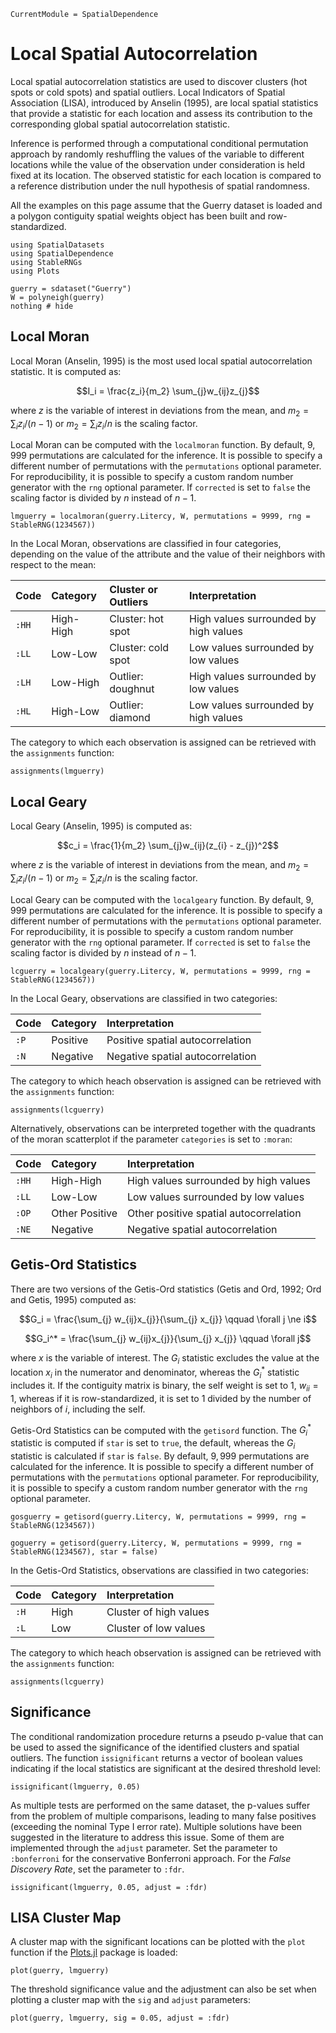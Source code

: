 ```@meta
CurrentModule = SpatialDependence
```

# Local Spatial Autocorrelation

Local spatial autocorrelation statistics are used to discover clusters (hot spots or cold spots) and spatial outliers. Local Indicators of Spatial Association (LISA), introduced by Anselin (1995), are local spatial statistics that provide a statistic for each location and assess its contribution to the corresponding global spatial autocorrelation statistic.

Inference is performed through a computational conditional permutation approach by randomly reshuffling the values of the variable to different locations while the value of the observation under consideration is held fixed at its location. The observed statistic for each location is compared to a reference distribution under the null hypothesis of spatial randomness.

All the examples on this page assume that the Guerry dataset is loaded and a polygon contiguity spatial weights object has been built and row-standardized.
```@example lscor
using SpatialDatasets
using SpatialDependence
using StableRNGs
using Plots

guerry = sdataset("Guerry")
W = polyneigh(guerry) 
nothing # hide
```

## Local Moran

Local Moran (Anselin, 1995) is the most used local spatial autocorrelation statistic. It is computed as:
```math
I_i = \frac{z_i}{m_2} \sum_{j}w_{ij}z_{j}
```
where $z$ is the variable of interest in deviations from the mean, and $m_2 = \sum_{i}z_i / (n - 1)$ or  $m_2 = \sum_{i}z_i / n$ is the scaling factor.

Local Moran can be computed with the `localmoran` function. By default, $9,999$ permutations are calculated for the inference. It is possible to specify a different number of permutations with the `permutations` optional parameter. For reproducibility, it is possible to specify a custom random number generator with the `rng` optional parameter. If `corrected` is set to `false` the scaling factor is divided by $n$ instead of $n - 1$.
```@example lscor
lmguerry = localmoran(guerry.Litercy, W, permutations = 9999, rng = StableRNG(1234567))
```

In the Local Moran, observations are classified in four categories, depending on the value of the attribute and the value of their neighbors with respect to the mean:

| Code   | Category    | Cluster or Outliers | Interpretation                         |
|:-------|:------------|:--------------------|:---------------------------------------|
| `:HH`  | High-High   | Cluster: hot spot   | High values surrounded by high values  |
| `:LL`  | Low-Low     | Cluster: cold spot  | Low values surrounded by low values    |
| `:LH`  | Low-High    | Outlier: doughnut   | High values surrounded by low values   |
| `:HL`  | High-Low    | Outlier: diamond    | Low values surrounded by high values   |

The category to which each observation is assigned can be retrieved with the `assignments` function:
```@example lscor
assignments(lmguerry)
```

## Local Geary

Local Geary (Anselin, 1995) is computed as:
```math
c_i = \frac{1}{m_2} \sum_{j}w_{ij}(z_{i} - z_{j})^2
```
where $z$ is the variable of interest in deviations from the mean, and $m_2 = \sum_{i}z_i / (n - 1)$ or  $m_2 = \sum_{i}z_i / n$ is the scaling factor.

Local Geary can be computed with the `localgeary` function. By default, $9,999$ permutations are calculated for the inference. It is possible to specify a different number of permutations with the `permutations` optional parameter. For reproducibility, it is possible to specify a custom random number generator with the `rng` optional parameter. If `corrected` is set to `false` the scaling factor is divided by $n$ instead of $n - 1$.
```@example lscor
lcguerry = localgeary(guerry.Litercy, W, permutations = 9999, rng = StableRNG(1234567))
```

In the Local Geary, observations are classified in two categories:

| Code   | Category    | Interpretation                         |
|:-------|:------------|:---------------------------------------|
| `:P`   | Positive    | Positive spatial autocorrelation       |
| `:N`   | Negative    | Negative spatial autocorrelation       |

The category to which heach observation is assigned can be retrieved with the `assignments` function:
```@example lscor
assignments(lcguerry)
```

Alternatively, observations can be interpreted together with the quadrants of the moran scatterplot if the parameter `categories` is set to `:moran`:

| Code   | Category       | Interpretation                         |
|:-------|:---------------|:---------------------------------------|
| `:HH`  | High-High      | High values surrounded by high values  |
| `:LL`  | Low-Low        | Low values surrounded by low values    |
| `:OP`  | Other Positive | Other positive spatial autocorrelation |
| `:NE`  | Negative       | Negative spatial autocorrelation       |

## Getis-Ord Statistics

There are two versions of the Getis-Ord statistics (Getis and Ord, 1992; Ord and Getis, 1995) computed as:
```math
G_i = \frac{\sum_{j} w_{ij}x_{j}}{\sum_{j} x_{j}} \qquad \forall j \ne i
```

```math
G_i^* = \frac{\sum_{j} w_{ij}x_{j}}{\sum_{j} x_{j}} \qquad \forall j
```
where $x$ is the variable of interest. The $G_i$ statistic excludes the value at the location $x_i$ in the numerator and denominator, whereas the $G_i^*$ statistic includes it. If the contiguity matrix is binary, the self weight is set to $1$, $w_{ii} = 1$, whereas if it is row-standardized, it is set to $1$ divided by the number of neighbors of $i$, including the self.

Getis-Ord Statistics can be computed with the `getisord` function. The $G_i^*$ statistic is computed if `star` is set to `true`, the default, whereas the $G_i$ statistic is calculated if `star` is `false`. By default, $9,999$ permutations are calculated for the inference. It is possible to specify a different number of permutations with the `permutations` optional parameter. For reproducibility, it is possible to specify a custom random number generator with the `rng` optional parameter.
```@example lscor
gosguerry = getisord(guerry.Litercy, W, permutations = 9999, rng = StableRNG(1234567))
```

```@example lscor
goguerry = getisord(guerry.Litercy, W, permutations = 9999, rng = StableRNG(1234567), star = false)
```

In the Getis-Ord Statistics, observations are classified in two categories:

| Code   | Category    | Interpretation                         |
|:-------|:------------|:---------------------------------------|
| `:H`   | High        | Cluster of high values                 |
| `:L`   | Low         | Cluster of low values                  |

The category to which heach observation is assigned can be retrieved with the `assignments` function:
```@example lscor
assignments(lcguerry)
```

## Significance

The conditional randomization procedure returns a pseudo p-value that can be used to assed the significance of the identified clusters and spatial outliers. The function `issignificant` returns a vector of boolean values indicating if the local statistics are significant at the desired threshold level:
```@example lscor
issignificant(lmguerry, 0.05)
```

As multiple tests are performed on the same dataset, the p-values suffer from the problem of multiple comparisons, leading to many false positives (exceeding the nominal Type I error rate). Multiple solutions have been suggested in the literature to address this issue. Some of them are implemented through the `adjust` parameter. Set the parameter to `:bonferroni` for the conservative Bonferroni approach. For the *False Discovery Rate*, set the parameter to `:fdr`. 

```@example lscor
issignificant(lmguerry, 0.05, adjust = :fdr)
```

## LISA Cluster Map

A cluster map with the significant locations can be plotted with the `plot` function if the [Plots.jl](http://docs.juliaplots.org) package is loaded:
```@example lscor
plot(guerry, lmguerry)
```

The threshold significance value and the adjustment can also be set when plotting a cluster map with the `sig` and `adjust` parameters:
```@example lscor
plot(guerry, lmguerry, sig = 0.05, adjust = :fdr)
```
